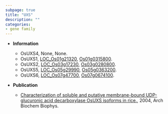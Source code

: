 ```yaml
---
subpage: true
title: "UXS"
description: ""
categories:
- gene family
---
```


* **Information**  
    + OsUXS4, None, None.
    + OsUXS1, [LOC_Os01g21320](http://rice.plantbiology.msu.edu/cgi-bin/ORF_infopage.cgi?orf=LOC_Os01g21320), [Os01g0315800](http://rapdb.dna.affrc.go.jp/viewer/gbrowse_details/irgsp1?name=Os01g0315800).
    + OsUXS2, [LOC_Os03g17230](http://rice.plantbiology.msu.edu/cgi-bin/ORF_infopage.cgi?orf=LOC_Os03g17230), [Os03g0280800](http://rapdb.dna.affrc.go.jp/viewer/gbrowse_details/irgsp1?name=Os03g0280800).
    + OsUXS5, [LOC_Os05g29990](http://rice.plantbiology.msu.edu/cgi-bin/ORF_infopage.cgi?orf=LOC_Os05g29990), [Os05g0363200](http://rapdb.dna.affrc.go.jp/viewer/gbrowse_details/irgsp1?name=Os05g0363200).
    + OsUXS6, [LOC_Os07g47700](http://rice.plantbiology.msu.edu/cgi-bin/ORF_infopage.cgi?orf=LOC_Os07g47700), [Os07g0674100](http://rapdb.dna.affrc.go.jp/viewer/gbrowse_details/irgsp1?name=Os07g0674100).

* **Publication**  
    + [Characterization of soluble and putative membrane-bound UDP-glucuronic acid decarboxylase OsUXS isoforms in rice.](http://www.ncbi.nlm.nih.gov/pubmed?term=Characterization+of+soluble+and+putative+membrane-bound+UDP-glucuronic+acid+decarboxylase+OsUXS+isoforms+in+rice.%5BTitle%5D), 2004, Arch Biochem Biophys.


